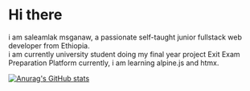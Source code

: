 # Hi there 
i am saleamlak msganaw, a passionate self-taught junior fullstack web developer from Ethiopia.  
i am currently university student doing my final year project Exit Exam Preparation Platform 
currently, i am learning alpine.js and htmx.

[![Anurag's GitHub stats](https://github-readme-stats.vercel.app/api?username=saledream)](https://github.com/anuraghazra/github-readme-stats)
